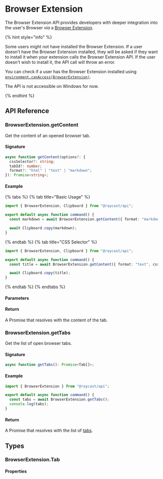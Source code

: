 # Browser Extension

The Browser Extension API provides developers with deeper integration into the user's Browser _via_ a [Browser Extension](https://raycast.com/browser-extension).

{% hint style="info" %}

Some users might not have installed the Browser Extension. If a user doesn't have the Browser Extension installed, they will be asked if they want to install it when your extension calls the Browser Extension API. If the user doesn't wish to install it, the API call will throw an error.

You can check if a user has the Browser Extension installed using [`environment.canAccess(BrowserExtension)`](./environment.md).

The API is not accessible on Windows for now.

{% endhint %}

## API Reference

### BrowserExtension.getContent

Get the content of an opened browser tab.

#### Signature

```typescript
async function getContent(options?: {
  cssSelector?: string;
  tabId?: number;
  format?: "html" | "text" | "markdown";
}): Promise<string>;
```

#### Example

{% tabs %}
{% tab title="Basic Usage" %}

```typescript
import { BrowserExtension, Clipboard } from "@raycast/api";

export default async function command() {
  const markdown = await BrowserExtension.getContent({ format: "markdown" });

  await Clipboard.copy(markdown);
}
```

{% endtab %}
{% tab title="CSS Selector" %}

```typescript
import { BrowserExtension, Clipboard } from "@raycast/api";

export default async function command() {
  const title = await BrowserExtension.getContent({ format: "text", cssSelector: "title" });

  await Clipboard.copy(title);
}
```

{% endtab %}
{% endtabs %}

#### Parameters

<FunctionParametersTableFromJSDoc name="BrowserExtension.getContent" />

#### Return

A Promise that resolves with the content of the tab.

### BrowserExtension.getTabs

Get the list of open browser tabs.

#### Signature

```typescript
async function getTabs(): Promise<Tab[]>;
```

#### Example

```typescript
import { BrowserExtension } from "@raycast/api";

export default async function command() {
  const tabs = await BrowserExtension.getTabs();
  console.log(tabs);
}
```

#### Return

A Promise that resolves with the list of [tabs](#browserextension.tab).

## Types

### BrowserExtension.Tab

#### Properties

<InterfaceTableFromJSDoc name="BrowserExtension.Tab" />
